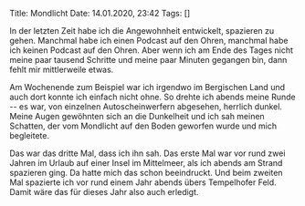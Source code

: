Title: Mondlicht
Date: 14.01.2020, 23:42
Tags: []

In der letzten Zeit habe ich die Angewohnheit entwickelt, spazieren zu gehen. Manchmal habe ich einen Podcast auf den Ohren, manchmal habe ich keinen Podcast auf den Ohren. Aber wenn ich am Ende des Tages nicht meine paar tausend Schritte und meine paar Minuten gegangen bin, dann fehlt mir mittlerweile etwas.

Am Wochenende zum Beispiel war ich irgendwo im Bergischen Land und auch dort konnte ich einfach nicht ohne. So drehte ich abends meine Runde -- es war, von einzelnen Autoscheinwerfern abgesehen, herrlich dunkel. Meine Augen gewöhnten sich an die Dunkelheit und ich sah meinen Schatten, der vom Mondlicht auf den Boden geworfen wurde und mich begleitete.

Das war das dritte Mal, dass ich ihn sah. Das erste Mal war vor rund zwei Jahren im Urlaub auf einer Insel im Mittelmeer, als ich abends am Strand spazieren ging. Da hatte mich das schon beeindruckt. Und beim zweiten Mal spazierte ich vor rund einem Jahr abends übers Tempelhofer Feld. Damit wäre das für dieses Jahr also auch erledigt.
